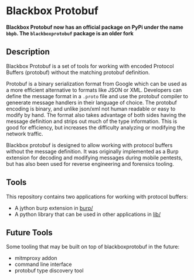 # Blackbox Protobuf

**Blackbox Protobuf now has an official package on PyPi under the name `bbpb`.
The `blackboxprotobuf` package is an older fork**

## Description

Blackbox Protobuf is a set of tools for working with encoded Protocol Buffers
(protobuf) without the matching protobuf definition.

Protobuf is a binary serialization format from Google which can be used as a
more efficient alternative to formats like JSON or XML. Developers can define
the message format in a `.proto` file and use the protobuf compiler to
geneerate message handlers in their language of choice. The protobuf encoding
is binary, and unlike json/xml not human readable or easy to modify by hand.
The format also takes advantage of both sides having the message definition and
strips out much of the type information. This is good for efficiency, but
increases the difficulty analyzing or modifying the network traffic.

Blackbox protobuf is designed to allow working with protocol buffers without
the message definition. It was originally implemented as a Burp extension for
decoding and modifying messages during mobile pentests, but has also been used
for reverse engineering and forensics tooling.

## Tools

This repository contains two applications for working with protocol buffers:

- A jython burp extension in [burp/](https://github.com/nccgroup/blackboxprotobuf/tree/master/burp)
- A python library that can be used in other applications in [lib/](https://github.com/nccgroup/blackboxprotobuf/tree/master/lib)

## Future Tools

Some tooling that may be built on top of blackboxprotobuf in the future:

- mitmproxy addon
- command line interface
- protobuf type discovery tool
